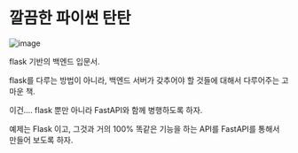 # 깔끔한 파이썬 탄탄


![image](https://media.vlpt.us/images/arara90/post/a35d72a0-a6f9-4bd7-9adc-e516f3fd849c/%EA%B9%94%ED%8C%8C%ED%83%84%EB%B0%B1.jpg)

flask 기반의 백엔드 입문서.

flask를 다루는 방법이 아니라, 백엔드 서버가 갖추어야 할 것들에 대해서 다루어주는 고마운 책.

이건.... flask 뿐만 아니라 FastAPI와 함께 병행하도록 하자.

예제는 Flask 이고, 그것과 거의 100% 똑같은 기능을 하는 API를 FastAPI를 통해서 만들어 보도록 하자.
